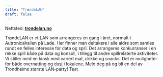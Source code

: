 ```yaml
---
title: "TrøndeLAN"
draft: false
---
```

Nettsted: **[trondelan.no](https://trondelan.no)**

TrøndeLAN er et LAN som arrangeres en gang i året, normalt i Autronicahallen på Lade. Her finner man deltakere i alle aldre som samles rundt en felles interesse for data og spill. Det arrangeres konkurranser i en rekke spill både på data og konsoll, i tillegg til andre spillrelaterte aktiviteter. Vi stiller med en kiosk med variert mat, drikke og snacks. Det er muligheter for både overnatting og dusj i lokalene. Meld deg på og bli en del av Trondheims største LAN-party! Test
